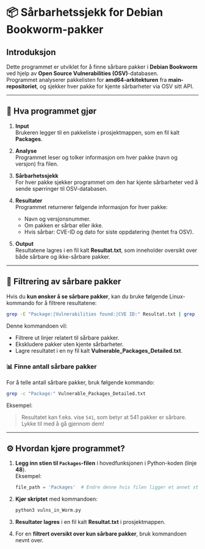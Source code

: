 
# 📦 Sårbarhetssjekk for Debian Bookworm-pakker

## Introduksjon
Dette programmet er utviklet for å finne sårbare pakker i **Debian Bookworm** ved hjelp av **Open Source Vulnerabilities (OSV)**-databasen.  
Programmet analyserer pakkelisten for **amd64-arkitekturen** fra **main-repositoriet**, og sjekker hver pakke for kjente sårbarheter via OSV sitt API.

---

## 🚀 Hva programmet gjør

1. **Input**  
   Brukeren legger til en pakkeliste i prosjektmappen, som en fil kalt **Packages**.

2. **Analyse**  
   Programmet leser og tolker informasjon om hver pakke (navn og versjon) fra filen.

3. **Sårbarhetssjekk**  
   For hver pakke sjekker programmet om den har kjente sårbarheter ved å sende spørringer til OSV-databasen.

4. **Resultater**  
   Programmet returnerer følgende informasjon for hver pakke:
   - Navn og versjonsnummer.
   - Om pakken er sårbar eller ikke.
   - Hvis sårbar: CVE-ID og dato for siste oppdatering (hentet fra OSV).

5. **Output**  
   Resultatene lagres i en fil kalt **Resultat.txt**, som inneholder oversikt over både sårbare og ikke-sårbare pakker.

---

## 🧹 Filtrering av sårbare pakker

Hvis du **kun ønsker å se sårbare pakker**, kan du bruke følgende Linux-kommando for å filtrere resultatene:

```bash
grep -E "Package:|Vulnerabilities found:|CVE ID:" Resultat.txt | grep -v "has no known vulnerabilities" | grep -v "^$" > Vulnerable_Packages_Detailed.txt
```

Denne kommandoen vil:
- Filtrere ut linjer relatert til sårbare pakker.
- Ekskludere pakker uten kjente sårbarheter.
- Lagre resultatet i en ny fil kalt **Vulnerable_Packages_Detailed.txt**.

### 📊 Finne antall sårbare pakker

For å telle antall sårbare pakker, bruk følgende kommando:

```bash
grep -c "Package:" Vulnerable_Packages_Detailed.txt
```

Eksempel:  
> Resultatet kan f.eks. vise `541`, som betyr at 541 pakker er sårbare.  
Lykke til med å gå gjennom dem!

---

## ⚙️ Hvordan kjøre programmet?

1. **Legg inn stien til `Packages`-filen** i hovedfunksjonen i Python-koden (linje **48**).  
   Eksempel:
   ```python
   file_path = 'Packages'  # Endre denne hvis filen ligger et annet sted
   ```

2. **Kjør skriptet** med kommandoen:
   ```bash
   python3 vulns_in_Worm.py
   ```

3. **Resultater lagres** i en fil kalt **Resultat.txt** i prosjektmappen.

4. For en **filtrert oversikt over kun sårbare pakker**, bruk kommandoen nevnt over.



